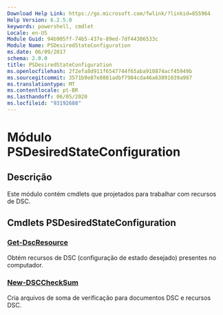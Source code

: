 ```yaml
---
Download Help Link: https://go.microsoft.com/fwlink/?linkid=855964
Help Version: 6.2.5.0
keywords: powershell, cmdlet
Locale: en-US
Module Guid: 94b905ff-74b5-437e-89ed-7df44386533c
Module Name: PSDesiredStateConfiguration
ms.date: 06/09/2017
schema: 2.0.0
title: PSDesiredStateConfiguration
ms.openlocfilehash: 2f2efa8d911f6547744f65aba910874acf45949b
ms.sourcegitcommit: 3571b9e87e8881adbf7984cda46a63891039a987
ms.translationtype: MT
ms.contentlocale: pt-BR
ms.lasthandoff: 06/05/2020
ms.locfileid: "93192688"
---
```

# Módulo PSDesiredStateConfiguration

## Descrição
Este módulo contém cmdlets que projetados para trabalhar com recursos de DSC.

## Cmdlets PSDesiredStateConfiguration

### [Get-DscResource](Get-DscResource.md)
Obtém recursos de DSC (configuração de estado desejado) presentes no computador.

### [New-DSCCheckSum](New-DSCCheckSum.md)
Cria arquivos de soma de verificação para documentos DSC e recursos DSC.
